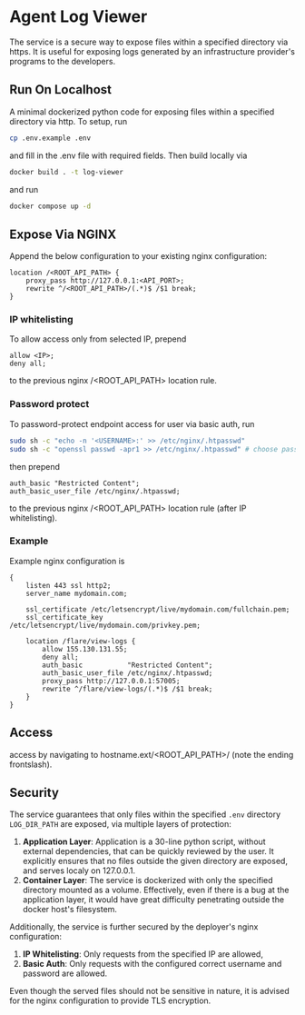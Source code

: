 # Agent Log Viewer

The service is a secure way to expose files within a specified directory via https. It is useful for exposing logs generated by an infrastructure provider's programs to the developers.

## Run On Localhost

A minimal dockerized python code for exposing files within a specified directory via http. To setup, run

```bash
cp .env.example .env
```

and fill in the .env file with required fields. Then build locally via

```bash
docker build . -t log-viewer
```

and run

```bash
docker compose up -d
```

## Expose Via NGINX

Append the below configuration to your existing nginx configuration:

```text
location /<ROOT_API_PATH> {
    proxy_pass http://127.0.0.1:<API_PORT>;
    rewrite ^/<ROOT_API_PATH>/(.*)$ /$1 break;
}
```

### IP whitelisting

To allow access only from selected IP, prepend

```text
allow <IP>;
deny all;
```

to the previous nginx /<ROOT_API_PATH> location rule.

### Password protect

To password-protect endpoint access for user <USERNAME> via basic auth, run

```bash
sudo sh -c "echo -n '<USERNAME>:' >> /etc/nginx/.htpasswd"
sudo sh -c "openssl passwd -apr1 >> /etc/nginx/.htpasswd" # choose password
```

then prepend

```text
auth_basic "Restricted Content";
auth_basic_user_file /etc/nginx/.htpasswd;
```

to the previous nginx /<ROOT_API_PATH> location rule (after IP whitelisting).

### Example

Example nginx configuration is

```text
{
    listen 443 ssl http2;
    server_name mydomain.com;

    ssl_certificate /etc/letsencrypt/live/mydomain.com/fullchain.pem;
    ssl_certificate_key /etc/letsencrypt/live/mydomain.com/privkey.pem;

    location /flare/view-logs {
        allow 155.130.131.55;
        deny all;
        auth_basic           "Restricted Content";
        auth_basic_user_file /etc/nginx/.htpasswd;
        proxy_pass http://127.0.0.1:57005;
        rewrite ^/flare/view-logs/(.*)$ /$1 break;
    }
}
```

## Access

access by navigating to hostname.ext/<ROOT_API_PATH>/ (note the ending frontslash).

## Security

The service guarantees that only files within the specified `.env` directory `LOG_DIR_PATH` are exposed, via multiple layers of protection:

1. **Application Layer**: Application is a 30-line python script, without external dependencies, that can be quickly reviewed by the user. It explicitly ensures that no files outside the given directory are exposed, and serves localy on 127.0.0.1.
1. **Container Layer**: The service is dockerized with only the specified directory mounted as a volume. Effectively, even if there is a bug at the application layer, it would have great difficulty penetrating outside the docker host's filesystem.

Additionally, the service is further secured by the deployer's nginx configuration:

1. **IP Whitelisting**: Only requests from the specified IP are allowed,
1. **Basic Auth**: Only requests with the configured correct username and password are allowed.

Even though the served files should not be sensitive in nature, it is advised for the nginx configuration to provide TLS encryption.